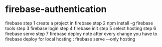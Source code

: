 # firebase-authentication
firebase 
step 1 create a project in firebase
step 2 npm install -g firebase tools
step 3 firebase login
step 4 firebase init
step 5 select hosting
step 6 firebase serve
step 7 firebase deploy
note after every change you have to firebase deploy
for local hosting : firebase serve --only hosting 
